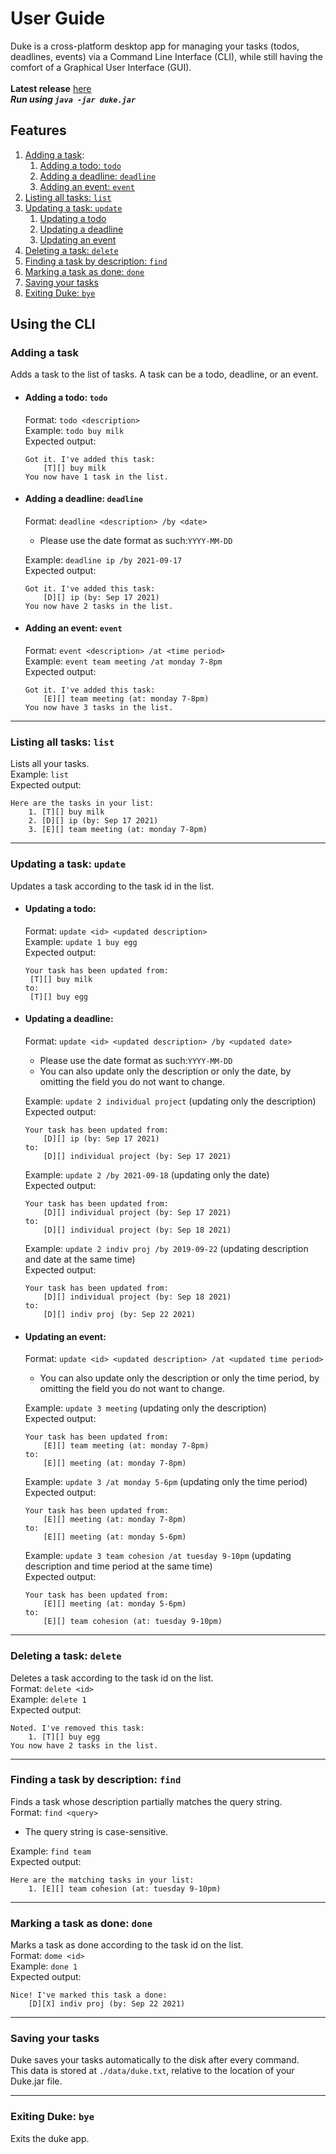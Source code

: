 # User Guide
Duke is a cross-platform desktop app for managing your tasks (todos, deadlines, events) via a Command Line Interface (CLI),
while still having the comfort of a Graphical User Interface (GUI).\
\
**Latest release** <ins> [here](https://github.com/cyyeu/ip/releases/tag/A-Release) </ins>\
***Run using `java -jar duke.jar`***



## Features
1. [Adding a task](#adding-a-task):
    1. [Adding a todo: `todo`](#adding-a-todo-todo)
    1. [Adding a deadline: `deadline`](#adding-a-deadline-deadline)
    1. [Adding an event: `event`](#adding-an-event-event)
1. [Listing all tasks: `list`](#listing-all-tasks-list)
1. [Updating a task: `update`](#updating-a-task-update)
    1. [Updating a todo](#updating-a-todo)
    1. [Updating a deadline](#updating-a-deadline)
    1. [Updating an event](#updating-an-event)
1. [Deleting a task: `delete`](#deleting-a-task-delete)
1. [Finding a task by description: `find`](#finding-a-task-by-description-find)
1. [Marking a task as done: `done`](#marking-a-task-as-done-done)
1. [Saving your tasks](#saving-your-tasks)
1. [Exiting Duke: `bye`](#exiting-duke-bye)

## Using the CLI

### Adding a task
Adds a task to the list of tasks.
A task can be a todo, deadline, or an event.
* #### Adding a todo: `todo`
  Format: `todo <description>`\
  Example: `todo buy milk`\
  Expected output:
  ```
  Got it. I've added this task:
      [T][] buy milk
  You now have 1 task in the list.
  ```
* #### Adding a deadline: `deadline`
  Format: `deadline <description> /by <date>`
  * Please use the date format as such:`YYYY-MM-DD`

  Example: `deadline ip /by 2021-09-17`\
  Expected output:
  ```
  Got it. I've added this task:
      [D][] ip (by: Sep 17 2021)
  You now have 2 tasks in the list.
  ```
* #### Adding an event: `event`
  Format: `event <description> /at <time period>`\
  Example: `event team meeting /at monday 7-8pm`\
  Expected output:
  ```
  Got it. I've added this task:
      [E][] team meeting (at: monday 7-8pm)
  You now have 3 tasks in the list.
  ```
---

### Listing all tasks: `list`
Lists all your tasks.\
Example: `list`\
Expected output: <br />
```
Here are the tasks in your list:
    1. [T][] buy milk
    2. [D][] ip (by: Sep 17 2021)
    3. [E][] team meeting (at: monday 7-8pm)
```

---
### Updating a task: `update`
Updates a task according to the task id in the list.
* #### Updating a todo:
  Format: `update <id> <updated description>`\
  Example: `update 1 buy egg`\
  Expected output:
   ```
  Your task has been updated from:
    [T][] buy milk
  to:
    [T][] buy egg
   ```
* #### Updating a deadline:
  Format: `update <id> <updated description> /by <updated date>`
  * Please use the date format as such:`YYYY-MM-DD`
  * You can also update only the description or only the date, by omitting the field you do not want to change.

  Example: `update 2 individual project` (updating only the description)\
  Expected output:
  ```
  Your task has been updated from:
      [D][] ip (by: Sep 17 2021)
  to:
      [D][] individual project (by: Sep 17 2021)
  ```
  Example: `update 2 /by 2021-09-18` (updating only the date) \
  Expected output:
  ```
  Your task has been updated from:
      [D][] individual project (by: Sep 17 2021)
  to:
      [D][] individual project (by: Sep 18 2021)
  ```
  Example: `update 2 indiv proj /by 2019-09-22` (updating description and date at the same time) \
  Expected output:
  ```
  Your task has been updated from:
      [D][] individual project (by: Sep 18 2021)
  to:
      [D][] indiv proj (by: Sep 22 2021)
  ```
* #### Updating an event:
  Format: `update <id> <updated description> /at <updated time period>`
  * You can also update only the description or only the time period, by omitting the field you do not want to change.

  Example: `update 3 meeting` (updating only the description)\
  Expected output:
  ```
  Your task has been updated from:
      [E][] team meeting (at: monday 7-8pm)
  to:
      [E][] meeting (at: monday 7-8pm)
  ```
  Example: `update 3 /at monday 5-6pm` (updating only the time period) \
  Expected output:
  ```
  Your task has been updated from:
      [E][] meeting (at: monday 7-8pm)
  to:
      [E][] meeting (at: monday 5-6pm)
  ```
  Example: `update 3 team cohesion /at tuesday 9-10pm` (updating description and time period at the same time) \
  Expected output:
  ```
  Your task has been updated from:
      [E][] meeting (at: monday 5-6pm)
  to:
      [E][] team cohesion (at: tuesday 9-10pm)
  ```

---
### Deleting a task: `delete`
Deletes a task according to the task id on the list.\
Format: `delete <id>`\
Example: `delete 1`\
Expected output:
```
Noted. I've removed this task:
    1. [T][] buy egg
You now have 2 tasks in the list.
```
---
### Finding a task by description: `find`
Finds a task whose description partially matches the query string.\
Format: `find <query>`
* The query string is case-sensitive.

Example: `find team`\
Expected output:
```
Here are the matching tasks in your list:
    1. [E][] team cohesion (at: tuesday 9-10pm)
```
---
### Marking a task as done: `done`
Marks a task as done according to the task id on the list.\
Format: `dome <id>`\
Example: `done 1`\
Expected output:
```
Nice! I've marked this task a done:
    [D][X] indiv proj (by: Sep 22 2021)
```
---
### Saving your tasks
Duke saves your tasks automatically to the disk after every command.\
This data is stored at `./data/duke.txt`, relative to the location of your Duke.jar file.

---
### Exiting Duke: `bye`
Exits the duke app.
